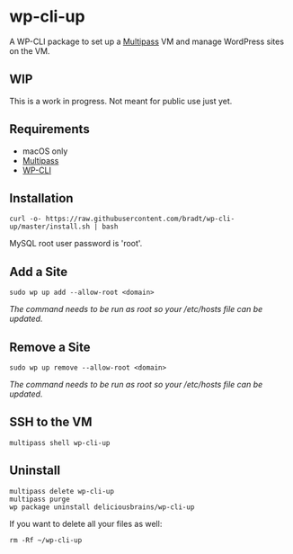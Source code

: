 # wp-cli-up

A WP-CLI package to set up a [Multipass](https://multipass.run/) VM and manage WordPress sites on the VM.

## WIP

This is a work in progress. Not meant for public use just yet.

## Requirements

* macOS only
* [Multipass](https://multipass.run/)
* [WP-CLI](https://wp-cli.org/)

## Installation

    curl -o- https://raw.githubusercontent.com/bradt/wp-cli-up/master/install.sh | bash

MySQL root user password is 'root'.

## Add a Site

    sudo wp up add --allow-root <domain>

_The command needs to be run as root so your /etc/hosts file can be updated._

## Remove a Site

    sudo wp up remove --allow-root <domain>

_The command needs to be run as root so your /etc/hosts file can be updated._

## SSH to the VM

    multipass shell wp-cli-up

## Uninstall

    multipass delete wp-cli-up
    multipass purge
    wp package uninstall deliciousbrains/wp-cli-up

If you want to delete all your files as well:

    rm -Rf ~/wp-cli-up
